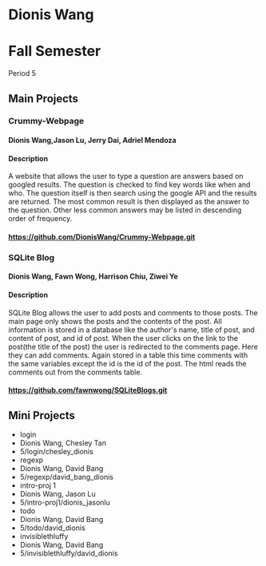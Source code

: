 Dionis Wang
===========
# Fall Semester
Period 5

## Main Projects

### Crummy-Webpage

#### Dionis Wang,Jason Lu, Jerry Dai, Adriel Mendoza

#### Description

A website that allows the user to type a question are answers based on googled results. The question is checked to find key words like when and who. The question itself is then search using the google API and the results are returned. The most common result is then displayed as the answer to the question. Other less common answers may be listed in descending order of frequency.

#### https://github.com/DionisWang/Crummy-Webpage.git

### SQLite Blog

#### Dionis Wang, Fawn Wong, Harrison Chiu, Ziwei Ye

#### Description

SQLite Blog allows the user to add posts and comments to those posts. The main page only shows the posts and the contents of the post. All information is stored in a database like the author's name, title of post, and content of post, and id of post. When the user clicks on the link to the post(the title of the post) the user is redirected to the comments page. Here they can add comments. Again stored in a table this time comments with the same variables except the id is the id of the post. The html reads the comments out from the comments table.

#### https://github.com/fawnwong/SQLiteBlogs.git

## Mini Projects

* login
 * Dionis Wang, Chesley Tan
 * 5/login/chesley_dionis
* regexp
 * Dionis Wang, David Bang
 * 5/regexp/david_bang_dionis
* intro-proj 1
 * Dionis Wang, Jason Lu
 * 5/intro-proj1/dionis_jasonlu
* todo
 * Dionis Wang, David Bang
 * 5/todo/david_dionis
* invisiblethluffy
 * Dionis Wang, David Bang
 * 5/invisiblethluffy/david_dionis
